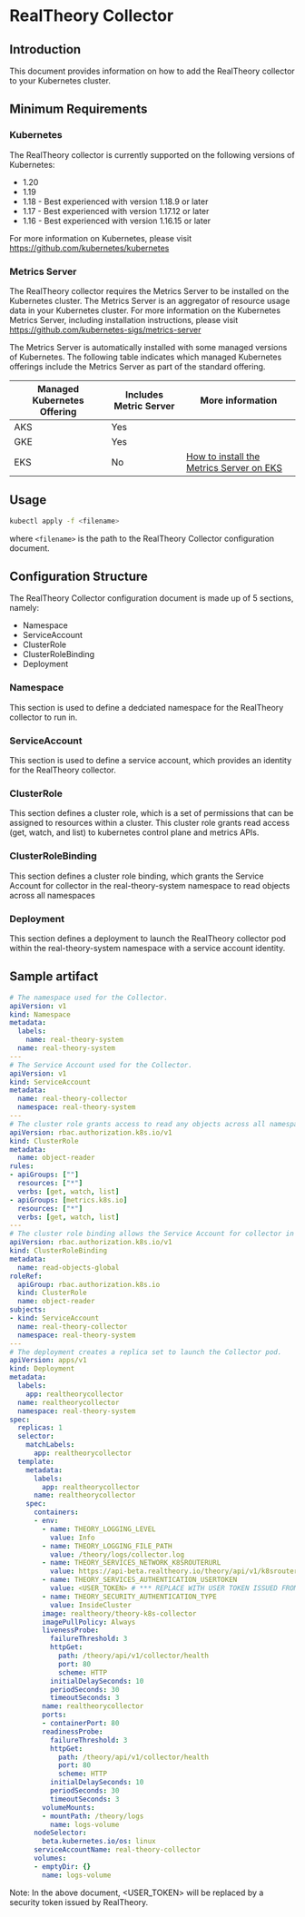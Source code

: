 # RealTheory Collector

## Introduction
This document provides information on how to add the RealTheory collector to your Kubernetes cluster.

## Minimum Requirements

### Kubernetes
The RealTheory collector is currently supported on the following versions of Kubernetes:

- 1.20
- 1.19
- 1.18 - Best experienced with version 1.18.9 or later
- 1.17 - Best experienced with version 1.17.12 or later
- 1.16 - Best experienced with version 1.16.15 or later

For more information on Kubernetes, please visit https://github.com/kubernetes/kubernetes

### Metrics Server
The RealTheory collector requires the Metrics Server to be installed on the Kubernetes cluster. The Metrics Server is an aggregator of resource usage data in your Kubernetes cluster. For more information on the Kubernetes Metrics Server, including installation instructions, please visit https://github.com/kubernetes-sigs/metrics-server

The Metrics Server is automatically installed with some managed versions of Kubernetes. The following table indicates which managed Kubernetes offerings include the Metrics Server as part of the standard offering.

| Managed Kubernetes Offering | Includes Metric Server | More information |
|-----------------------------|------------------------|------------------|
| AKS | Yes | |
| GKE | Yes | |
| EKS | No | [How to install the Metrics Server on EKS](https://docs.aws.amazon.com/eks/latest/userguide/metrics-server.html) |

## Usage
```sh
kubectl apply -f <filename>
```
where `<filename>` is the path to the RealTheory Collector configuration document.

## Configuration Structure
The RealTheory Collector configuration document is made up of 5 sections, namely:

- Namespace
- ServiceAccount
- ClusterRole
- ClusterRoleBinding
- Deployment

### Namespace
This section is used to define a dedciated namespace for the RealTheory collector to run in.

### ServiceAccount
This section is used to define a service account, which provides an identity for the RealTheory collector.

### ClusterRole
This section defines a cluster role, which is a set of permissions that can be assigned to resources within a cluster. This cluster role grants read access (get, watch, and list) to kubernetes control plane and metrics APIs.

### ClusterRoleBinding
This section defines a cluster role binding, which grants the Service Account for collector in the real-theory-system namespace to read objects across all namespaces

### Deployment
This section defines a deployment to launch the RealTheory collector pod within the real-theory-system namespace with a service account identity.

## Sample artifact

```yaml
# The namespace used for the Collector.
apiVersion: v1
kind: Namespace
metadata:
  labels:
    name: real-theory-system
  name: real-theory-system
---
# The Service Account used for the Collector.
apiVersion: v1
kind: ServiceAccount
metadata:
  name: real-theory-collector
  namespace: real-theory-system
---
# The cluster role grants access to read any objects across all namespaces.
apiVersion: rbac.authorization.k8s.io/v1
kind: ClusterRole
metadata:
  name: object-reader
rules:
- apiGroups: [""]
  resources: ["*"]
  verbs: [get, watch, list]
- apiGroups: [metrics.k8s.io]
  resources: ["*"]
  verbs: [get, watch, list]
---
# The cluster role binding allows the Service Account for collector in the real-theory-system namespace to read objects in any namespace.
apiVersion: rbac.authorization.k8s.io/v1
kind: ClusterRoleBinding
metadata:
  name: read-objects-global
roleRef:
  apiGroup: rbac.authorization.k8s.io
  kind: ClusterRole
  name: object-reader
subjects:
- kind: ServiceAccount
  name: real-theory-collector
  namespace: real-theory-system
---
# The deployment creates a replica set to launch the Collector pod.
apiVersion: apps/v1
kind: Deployment
metadata:
  labels:
    app: realtheorycollector
  name: realtheorycollector
  namespace: real-theory-system
spec:
  replicas: 1
  selector:
    matchLabels:
      app: realtheorycollector
  template:
    metadata:
      labels:
        app: realtheorycollector
      name: realtheorycollector
    spec:
      containers:
      - env:
        - name: THEORY_LOGGING_LEVEL
          value: Info
        - name: THEORY_LOGGING_FILE_PATH
          value: /theory/logs/collector.log
        - name: THEORY_SERVICES_NETWORK_K8SROUTERURL
          value: https://api-beta.realtheory.io/theory/api/v1/k8srouter
        - name: THEORY_SERVICES_AUTHENTICATION_USERTOKEN
          value: <USER_TOKEN> # *** REPLACE WITH USER TOKEN ISSUED FROM REALTHEORY ***
        - name: THEORY_SECURITY_AUTHENTICATION_TYPE
          value: InsideCluster
        image: realtheory/theory-k8s-collector
        imagePullPolicy: Always
        livenessProbe:
          failureThreshold: 3
          httpGet:
            path: /theory/api/v1/collector/health
            port: 80
            scheme: HTTP
          initialDelaySeconds: 10
          periodSeconds: 30
          timeoutSeconds: 3
        name: realtheorycollector
        ports:
        - containerPort: 80
        readinessProbe:
          failureThreshold: 3
          httpGet:
            path: /theory/api/v1/collector/health
            port: 80
            scheme: HTTP
          initialDelaySeconds: 10
          periodSeconds: 30
          timeoutSeconds: 3
        volumeMounts:
        - mountPath: /theory/logs
          name: logs-volume
      nodeSelector:
        beta.kubernetes.io/os: linux
      serviceAccountName: real-theory-collector
      volumes:
      - emptyDir: {}
        name: logs-volume
```

Note: In the above document, <USER_TOKEN> will be replaced by a security token issued by RealTheory.
